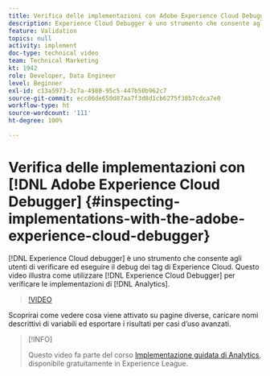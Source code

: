 ```yaml
---
title: Verifica delle implementazioni con Adobe Experience Cloud Debugger
description: Experience Cloud Debugger è uno strumento che consente agli utenti di verificare ed eseguire il debug dei tag di Experience Cloud. Questo video illustra come utilizzare Experience Cloud Debugger per verificare le implementazioni di Analytics.
feature: Validation
topics: null
activity: implement
doc-type: technical video
team: Technical Marketing
kt: 1942
role: Developer, Data Engineer
level: Beginner
exl-id: c13a5973-3c7a-4980-95c5-447b50b962c7
source-git-commit: ecc86de650d87aa7f3d8d1cb6275f38b7cdca7e0
workflow-type: ht
source-wordcount: '111'
ht-degree: 100%

---
```


# Verifica delle implementazioni con [!DNL Adobe Experience Cloud Debugger] {#inspecting-implementations-with-the-adobe-experience-cloud-debugger}

[!DNL Experience Cloud debugger] è uno strumento che consente agli utenti di verificare ed eseguire il debug dei tag di Experience Cloud. Questo video illustra come utilizzare [!DNL Experience Cloud Debugger] per verificare le implementazioni di [!DNL Analytics].

>[!VIDEO](https://video.tv.adobe.com/v/23878/?quality=12&learn=on)

Scoprirai come vedere cosa viene attivato su pagine diverse, caricare nomi descrittivi di variabili ed esportare i risultati per casi d’uso avanzati.

>[!INFO]
>
> Questo video fa parte del corso [Implementazione guidata di Analytics](https://experienceleague.adobe.com/?recommended=Analytics-D-1-2019.1&amp;lang=it), disponibile gratuitamente in Experience League.